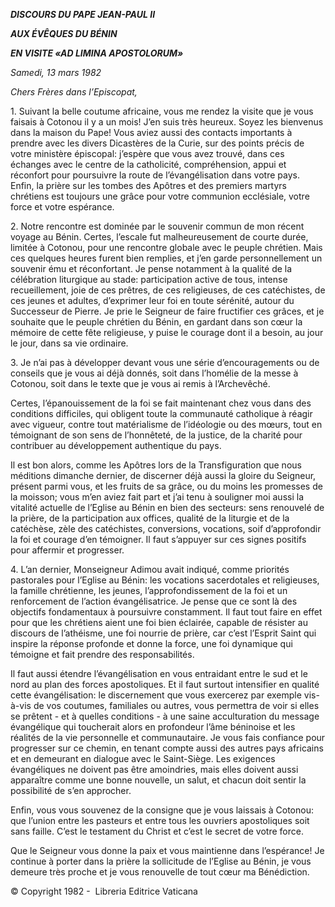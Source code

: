***DISCOURS DU PAPE JEAN-PAUL II***

***AUX ÉVÊQUES DU BÉNIN***

***EN VISITE «AD LIMINA APOSTOLORUM»***

*Samedi, 13 mars 1982*

*Chers Frères dans l’Episcopat,*

1\. Suivant la belle coutume africaine, vous me rendez la visite que je vous faisais à Cotonou il y a un mois! J’en suis très heureux. Soyez les bienvenus dans la maison du Pape! Vous aviez aussi des contacts importants à prendre avec les divers Dicastères de la Curie, sur des points précis de votre ministère épiscopal: j’espère que vous avez trouvé, dans ces échanges avec le centre de la catholicité, compréhension, appui et réconfort pour poursuivre la route de l’évangélisation dans votre pays. Enfin, la prière sur les tombes des Apôtres et des premiers martyrs chrétiens est toujours une grâce pour votre communion ecclésiale, votre force et votre espérance.

2\. Notre rencontre est dominée par le souvenir commun de mon récent voyage au Bénin. Certes, l’escale fut malheureusement de courte durée, limitée à Cotonou, pour une rencontre globale avec le peuple chrétien. Mais ces quelques heures furent bien remplies, et j’en garde personnellement un souvenir ému et réconfortant. Je pense notamment à la qualité de la célébration liturgique au stade: participation active de tous, intense recueillement, joie de ces prêtres, de ces religieuses, de ces catéchistes, de ces jeunes et adultes, d’exprimer leur foi en toute sérénité, autour du Successeur de Pierre. Je prie le Seigneur de faire fructifier ces grâces, et je souhaite que le peuple chrétien du Bénin, en gardant dans son cœur la mémoire de cette fête religieuse, y puise le courage dont il a besoin, au jour le jour, dans sa vie ordinaire.

3\. Je n’ai pas à développer devant vous une série d’encouragements ou de conseils que je vous ai déjà donnés, soit dans l’homélie de la messe à Cotonou, soit dans le texte que je vous ai remis à l’Archevêché.

Certes, l’épanouissement de la foi se fait maintenant chez vous dans des conditions difficiles, qui obligent toute la communauté catholique à réagir avec vigueur, contre tout matérialisme de l’idéologie ou des mœurs, tout en témoignant de son sens de l’honnêteté, de la justice, de la charité pour contribuer au développement authentique du pays.

Il est bon alors, comme les Apôtres lors de la Transfiguration que nous méditions dimanche dernier, de discerner déjà aussi la gloire du Seigneur, présent parmi vous, et les fruits de sa grâce, ou du moins les promesses de la moisson; vous m’en aviez fait part et j’ai tenu à souligner moi aussi la vitalité actuelle de l’Eglise au Bénin en bien des secteurs: sens renouvelé de la prière, de la participation aux offices, qualité de la liturgie et de la catéchèse, zèle des catéchistes, conversions, vocations, soif d’approfondir la foi et courage d’en témoigner. Il faut s’appuyer sur ces signes positifs pour affermir et progresser.

4\. L’an dernier, Monseigneur Adimou avait indiqué, comme priorités pastorales pour l’Eglise au Bénin: les vocations sacerdotales et religieuses, la famille chrétienne, les jeunes, l’approfondissement de la foi et un renforcement de l’action évangélisatrice. Je pense que ce sont là des objectifs fondamentaux à poursuivre constamment. Il faut tout faire en effet pour que les chrétiens aient une foi bien éclairée, capable de résister au discours de l’athéisme, une foi nourrie de prière, car c’est l’Esprit Saint qui inspire la réponse profonde et donne la force, une foi dynamique qui témoigne et fait prendre des responsabilités.

Il faut aussi étendre l’évangélisation en vous entraidant entre le sud et le nord au plan des forces apostoliques. Et il faut surtout intensifier en qualité cette évangélisation: le discernement que vous exercerez par exemple vis-à-vis de vos coutumes, familiales ou autres, vous permettra de voir si elles se prêtent - et à quelles conditions - à une saine acculturation du message évangélique qui toucherait alors en profondeur l’âme béninoise et les réalités de la vie personnelle et communautaire. Je vous fais confiance pour progresser sur ce chemin, en tenant compte aussi des autres pays africains et en demeurant en dialogue avec le Saint-Siège. Les exigences évangéliques ne doivent pas être amoindries, mais elles doivent aussi apparaître comme une bonne nouvelle, un salut, et chacun doit sentir la possibilité de s’en approcher.

Enfin, vous vous souvenez de la consigne que je vous laissais à Cotonou: que l’union entre les pasteurs et entre tous les ouvriers apostoliques soit sans faille. C’est le testament du Christ et c’est le secret de votre force.

Que le Seigneur vous donne la paix et vous maintienne dans l’espérance! Je continue à porter dans la prière la sollicitude de l’Eglise au Bénin, je vous demeure très proche et je vous renouvelle de tout cœur ma Bénédiction.

© Copyright 1982 -  Libreria Editrice Vaticana